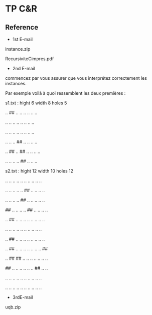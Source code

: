 # TP C&R

## Reference

- 1st E-mail

instance.zip 

RecursiviteCimpres.pdf

- 2nd E-mail

commencez par vous assurer que vous interprétez correctement les instances.

Par exemple voilà à quoi ressemblent les deux premières :

 s1.txt : hight 6 width 8 holes 5

   .. ## .. .. .. .. .. ..

   .. .. .. .. .. .. .. ..

   .. .. .. .. .. .. .. ..

   .. .. .. ## .. .. .. ..

   .. ## .. ## .. .. .. ..

   .. .. .. .. ## .. .. ..

 

s2.txt : hight 12 width 10 holes 12

   .. .. .. .. .. .. .. .. .. ..

   .. .. .. .. .. ## .. .. .. ..

   .. .. .. .. ## .. .. .. .. ..

   \## .. .. .. .. ## .. .. .. ..

   .. ## .. .. .. .. .. .. .. ..

   .. .. .. .. .. .. .. .. .. ..

   .. ## .. .. .. .. .. .. .. ..

   .. ## .. .. .. .. .. .. .. ##

   .. ## ## .. .. .. .. .. .. ..

   \## .. .. .. .. .. .. ## .. ..

   .. .. .. .. .. .. .. .. .. ..

   .. .. .. .. .. .. .. .. .. ..

- 3rdE-mail

uqb.zip